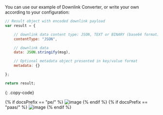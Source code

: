 You can use our example of Downlink Converter,
or write your own according to your configuration:

```javascript
// Result object with encoded downlink payload
var result = {

    // downlink data content type: JSON, TEXT or BINARY (base64 format)
    contentType: "JSON",

    // downlink data
    data: JSON.stringify(msg),

    // Optional metadata object presented in key/value format
    metadata: {}

};

return result;
``` 
{: .copy-code}

{% if docsPrefix == "pe/" %}
![image](https://img.tbqa.cloud/user-guide/integrations/udp/udp-create-downlink-converter-tbel-pe.png)
{% endif %}
{% if docsPrefix == "paas/" %}
![image](https://img.tbqa.cloud/user-guide/integrations/udp/udp-create-downlink-converter-tbel-paas.png)
{% endif %}